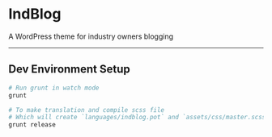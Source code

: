 # IndBlog

A WordPress theme for industry owners blogging

---

## Dev Environment Setup
```sh
# Run grunt in watch mode
grunt

# To make translation and compile scss file
# Which will create `languages/indblog.pot` and `assets/css/master.scss`
grunt release
```